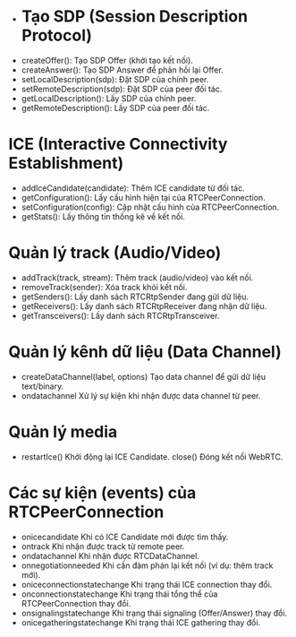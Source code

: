 - # Tạo SDP (Session Description Protocol)
- createOffer():	Tạo SDP Offer (khởi tạo kết nối).
- createAnswer():	Tạo SDP Answer để phản hồi lại Offer.
- setLocalDescription(sdp):	Đặt SDP của chính peer.
- setRemoteDescription(sdp):	Đặt SDP của peer đối tác.
- getLocalDescription():	Lấy SDP của chính peer.
- getRemoteDescription():	Lấy SDP của peer đối tác.

# ICE (Interactive Connectivity Establishment)
- addIceCandidate(candidate):	Thêm ICE candidate từ đối tác.
- getConfiguration():	Lấy cấu hình hiện tại của RTCPeerConnection.
- setConfiguration(config):	Cập nhật cấu hình của RTCPeerConnection.
- getStats():	Lấy thông tin thống kê về kết nối.

# Quản lý track (Audio/Video)
- addTrack(track, stream):	Thêm track (audio/video) vào kết nối.
- removeTrack(sender):	Xóa track khỏi kết nối.
- getSenders():	Lấy danh sách RTCRtpSender đang gửi dữ liệu.
- getReceivers():	Lấy danh sách RTCRtpReceiver đang nhận dữ liệu.
- getTransceivers():	Lấy danh sách RTCRtpTransceiver.

# Quản lý kênh dữ liệu (Data Channel)
- createDataChannel(label, options)	Tạo data channel để gửi dữ liệu text/binary.
- ondatachannel	Xử lý sự kiện khi nhận được data channel từ peer.

# Quản lý media
- restartIce()	Khởi động lại ICE Candidate.
close()	Đóng kết nối WebRTC.

# Các sự kiện (events) của RTCPeerConnection
- onicecandidate	Khi có ICE Candidate mới được tìm thấy.
- ontrack	Khi nhận được track từ remote peer.
- ondatachannel	Khi nhận được RTCDataChannel.
- onnegotiationneeded	Khi cần đàm phán lại kết nối (ví dụ: thêm track mới).
- oniceconnectionstatechange	Khi trạng thái ICE connection thay đổi.
- onconnectionstatechange	Khi trạng thái tổng thể của RTCPeerConnection thay đổi.
- onsignalingstatechange	Khi trạng thái signaling (Offer/Answer) thay đổi.
- onicegatheringstatechange	Khi trạng thái ICE gathering thay đổi.
